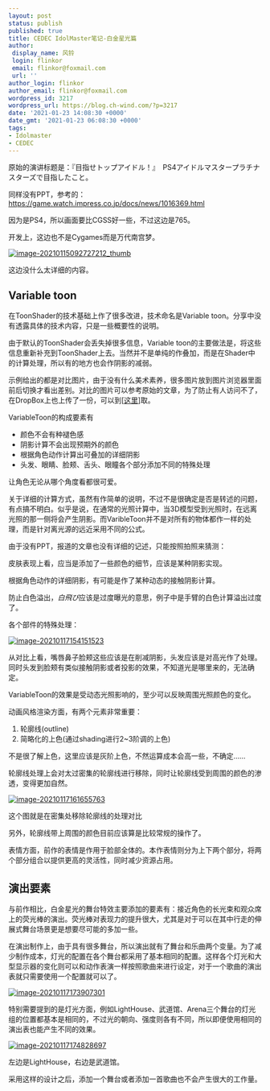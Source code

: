 ```yaml
---
layout: post
status: publish
published: true
title: CEDEC IdolMaster笔记-白金星光篇
author:
 display_name: 风铃
 login: flinkor
 email: flinkor@foxmail.com
 url: ''
author_login: flinkor
author_email: flinkor@foxmail.com
wordpress_id: 3217
wordpress_url: https://blog.ch-wind.com/?p=3217
date: '2021-01-23 14:08:30 +0000'
date_gmt: '2021-01-23 06:08:30 +0000'
tags:
- Idolmaster
- CEDEC
---
```

原始的演讲标题是：『目指せトップアイドル！』　PS4アイドルマスタープラチナスターズで目指したこと。


同样没有PPT，参考的：<https://game.watch.impress.co.jp/docs/news/1016369.html>


因为是PS4，所以画面要比CGSS好一些，不过这边是765。


开发上，这边也不是Cygames而是万代南宫梦。


[![image-20210115092727212_thumb](https://blog.ch-wind.com/wp-content/uploads/2021/01/image-20210115092727212_thumb.png "image-20210115092727212_thumb_thumb")](https://blog.ch-wind.com/wp-content/uploads/2021/01/image-20210115092727212.png)


这边没什么太详细的内容。


## Variable toon


在ToonShader的技术基础上作了很多改进，技术命名是Variable toon。分享中没有透露具体的技术内容，只是一些概要性的说明。


由于默认的ToonShader会丢失掉很多信息，Variable toon的主要做法是，将这些信息重新补充到ToonShader上去。当然并不是单纯的作叠加，而是在Shader中的计算处理，所以有的地方也会作阴影的减弱。


示例给出的都是对比图片，由于没有什么美术素养，很多图片放到图片浏览器里面前后切换才看出差别。对比的图片可以参考原始的文章，为了防止有人访问不了，在DropBox上也上传了一份，可以到[[这里](https://www.dropbox.com/s/cm5bd6b1hcerzg1/Ims-%E7%99%BD%E9%87%91%E6%98%9F%E5%85%89.7z?dl=0)]取。


VariableToon的构成要素有


* 颜色不会有种褪色感
* 阴影计算不会出现预期外的颜色
* 根据角色动作计算出可叠加的详细阴影
* 头发、眼睛、脸颊、舌头、眼瞳各个部分添加不同的特殊处理


让角色无论从哪个角度看都很可爱。


关于详细的计算方式，虽然有作简单的说明，不过不是很确定是否是转述的问题，有点搞不明白。似乎是说，在通常的光照计算中，当3D模型受到光照时，在远离光照的那一侧将会产生阴影。而VaribleToon并不是对所有的物体都作一样的处理，而是针对离光源的远近采用不同的公式。


由于没有PPT，报道的文章也没有详细的记述，只能按照拍照来猜测：


皮肤表现上看，应当是添加了一些颜色的细节，应该是某种阴影实现。


根据角色动作的详细阴影，有可能是作了某种动态的接触阴影计算。


防止白色溢出，*白飛び*应该是过度曝光的意思，例子中是手臂的白色计算溢出过度了。


各个部件的特殊处理：


[![image-20210117154151523](https://blog.ch-wind.com/wp-content/uploads/2021/01/image-20210117154151523_thumb.png "image-20210117154151523_thumb")](https://blog.ch-wind.com/wp-content/uploads/2021/01/image-20210117154151523.png)


从对比上看，嘴唇鼻子脸颊这些应该是在削减阴影，头发应该是对高光作了处理。同时头发到脸颊有类似接触阴影或者投影的效果，不知道光是哪里来的，无法确定。


VariableToon的效果是受动态光照影响的，至少可以反映周围光照颜色的变化。


动画风格渲染方面，有两个元素非常重要：


1. 轮廓线(outline)
2. 简略化的上色(通过shading进行2~3阶调的上色)


不是很了解上色，这里应该是灰阶上色，不然运算成本会高一些，不确定……


轮廓线处理上会对太过密集的轮廓线进行移除，同时让轮廓线受到周围的颜色的渗透，变得更加自然。


[![image-20210117161655763](https://blog.ch-wind.com/wp-content/uploads/2021/01/image-20210117161655763_thumb.png "image-20210117161655763")](https://blog.ch-wind.com/wp-content/uploads/2021/01/image-20210117161655763.png)


这个图就是在密集处移除轮廓线的处理对比


另外，轮廓线带上周围的颜色目前应该算是比较常规的操作了。


表情方面，前作的表情是作用于脸部全体的。本作表情则分为上下两个部分，将两个部分组合以提供更高的灵活性，同时减少资源占用。


## 演出要素


与前作相比，白金星光的舞台特效主要添加的要素有：接近角色的长光束和观众席上的荧光棒的演出。荧光棒对表现力的提升很大，尤其是对于可以在其中行走的伸展式舞台场景更是想要尽可能的多加一些。


在演出制作上，由于具有很多舞台，所以演出就有了舞台和乐曲两个变量。为了减少制作成本，灯光的配置在各个舞台都采用了基本相同的配置。这样各个灯光和大型显示器的变化则可以和动作表演一样按照歌曲来进行设定，对于一个歌曲的演出表就只需要使用一个配置就可以了。


[![image-20210117173907301](https://blog.ch-wind.com/wp-content/uploads/2021/01/image-20210117173907301_thumb.png "image-20210117173907301")](https://blog.ch-wind.com/wp-content/uploads/2021/01/image-20210117173907301.png)


特别需要提到的是灯光方面，例如LightHouse、武道馆、Arena三个舞台的灯光组的位置都基本是相同的，不过光的朝向、强度则各有不同，所以即便使用相同的演出表也能产生不同的效果。


[![image-20210117174828697](https://blog.ch-wind.com/wp-content/uploads/2021/01/image-20210117174828697_thumb.png "image-20210117174828697")](https://blog.ch-wind.com/wp-content/uploads/2021/01/image-20210117174828697.png)


左边是LightHouse，右边是武道馆。


采用这样的设计之后，添加一个舞台或者添加一首歌曲也不会产生很大的工作量。


